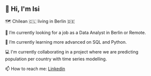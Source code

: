 
## 👋 Hi, I'm Isi

🗺️ Chilean 🇨🇱 living in Berlin 🇩🇪

🔭 I’m currently looking for a job as a Data Analyst in Berlin or Remote.

🌱 I’m currently learning more advanced on SQL and Python.

💻 I'm currently collaborating in a project where we are predicting population per country with time series modelling.

📫 How to reach me: [Linkedin](https://www.linkedin.com/in/isidora-anabalon/)
